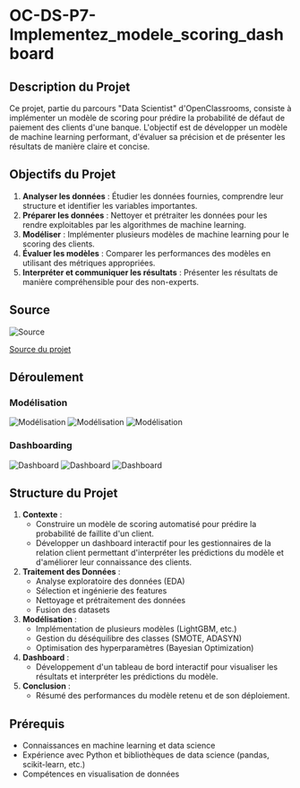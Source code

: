 # OC-DS-P7-Implementez_modele_scoring_dashboard


## Description du Projet

Ce projet, partie du parcours "Data Scientist" d'OpenClassrooms, consiste à implémenter un modèle de scoring pour prédire la probabilité de défaut de paiement des clients d'une banque. L'objectif est de développer un modèle de machine learning performant, d'évaluer sa précision et de présenter les résultats de manière claire et concise.

## Objectifs du Projet

1. **Analyser les données** : Étudier les données fournies, comprendre leur structure et identifier les variables importantes.
2. **Préparer les données** : Nettoyer et prétraiter les données pour les rendre exploitables par les algorithmes de machine learning.
3. **Modéliser** : Implémenter plusieurs modèles de machine learning pour le scoring des clients.
4. **Évaluer les modèles** : Comparer les performances des modèles en utilisant des métriques appropriées.
5. **Interpréter et communiquer les résultats** : Présenter les résultats de manière compréhensible pour des non-experts.

## Source

![Source](P7_Modelisation_risque_defaut_credit/Illustrations_diapos/Diapos_7_P07.png)

[Source du projet](https://www.kaggle.com/c/home-credit-default-risk/data)

## Déroulement

### Modélisation

![Modélisation](P7_Modelisation_risque_defaut_credit/Illustrations_diapos/Diapos_15_P07.png)
![Modélisation](P7_Modelisation_risque_defaut_credit/Illustrations_diapos/Diapos_16_P07.png)
![Modélisation](P7_Modelisation_risque_defaut_credit/Illustrations_diapos/Diapos_17_P07.png)

### Dashboarding

![Dashboard](P7_Modelisation_risque_defaut_credit/Illustrations_diapos/Diapos_23_P07.png)
![Dashboard](P7_Modelisation_risque_defaut_credit/Illustrations_diapos/Diapos_24_P07.png)
![Dashboard](P7_Modelisation_risque_defaut_credit/Illustrations_diapos/Diapos_25_P07.png)

## Structure du Projet

1. **Contexte** :
    - Construire un modèle de scoring automatisé pour prédire la probabilité de faillite d'un client.
    - Développer un dashboard interactif pour les gestionnaires de la relation client permettant d'interpréter les prédictions du modèle et d'améliorer leur connaissance des clients.
2. **Traitement des Données** :
    - Analyse exploratoire des données (EDA)
    - Sélection et ingénierie des features
    - Nettoyage et prétraitement des données
    - Fusion des datasets
3. **Modélisation** :
    - Implémentation de plusieurs modèles (LightGBM, etc.)
    - Gestion du déséquilibre des classes (SMOTE, ADASYN)
    - Optimisation des hyperparamètres (Bayesian Optimization)
4. **Dashboard** :
    - Développement d'un tableau de bord interactif pour visualiser les résultats et interpréter les prédictions du modèle.
5. **Conclusion** :
    - Résumé des performances du modèle retenu et de son déploiement.

## Prérequis

- Connaissances en machine learning et data science
- Expérience avec Python et bibliothèques de data science (pandas, scikit-learn, etc.)
- Compétences en visualisation de données

